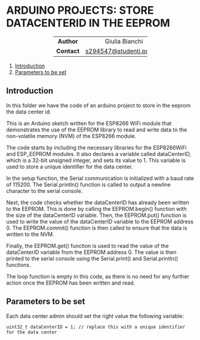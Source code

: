 # ARDUINO PROJECTS: STORE DATACENTERID IN THE EEPROM

<div style="margin-left: auto;
            margin-right: auto;
            width: 50%">

|||
|:--:|:--:|
| **Author** | Giulia Bianchi|
| **Contact** | s294547@studenti.polito.it |
</div>

1. [Introduction](#introduction)
2. [Parameters to be set](#parameters-to-be-set)


## Introduction

In this folder we have the code of an arduino project to store in the eeprom the data center id. 

This is an Arduino sketch written for the ESP8266 WiFi module that demonstrates the use of the EEPROM library to read and write data to the non-volatile memory (NVM) of the ESP8266 module.

The code starts by including the necessary libraries for the ESP8266WiFi and ESP_EEPROM modules. It also declares a variable called dataCenterID, which is a 32-bit unsigned integer, and sets its value to 1. This variable is used to store a unique identifier for the data center.

In the setup function, the Serial communication is initialized with a baud rate of 115200. The Serial.println() function is called to output a newline character to the serial console.

Next, the code checks whether the dataCenterID has already been written to the EEPROM. This is done by calling the EEPROM.begin() function with the size of the dataCenterID variable. Then, the EEPROM.put() function is used to write the value of the dataCenterID variable to the EEPROM address 0. The EEPROM.commit() function is then called to ensure that the data is written to the NVM.

Finally, the EEPROM.get() function is used to read the value of the dataCenterID variable from the EEPROM address 0. The value is then printed to the serial console using the Serial.print() and Serial.println() functions.

The loop function is empty in this code, as there is no need for any further action once the EEPROM has been written and read.





## Parameters to be set

Each data center admin should set the right value the following variable:

```
uint32_t dataCenterID = 1; // replace this with a unique identifier for the data center
```